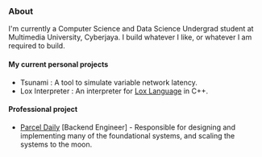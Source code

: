 ### About
I'm currently a Computer Science and Data Science Undergrad student at Multimedia University, Cyberjaya. I build whatever I like, or whatever I am required to build.

#### My current personal projects
* Tsunami : A tool to simulate variable network latency.
* Lox Interpreter : An interpreter for [Lox Language](https://craftinginterpreters.com/) in C++.
#### Professional project
* [Parcel Daily](https://parceldaily.com) [Backend Engineer] - Responsible for designing and implementing many of the foundational systems, and scaling the systems to the moon.
